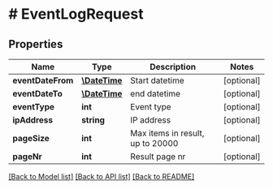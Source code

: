 # # EventLogRequest

## Properties

Name | Type | Description | Notes
------------ | ------------- | ------------- | -------------
**eventDateFrom** | [**\DateTime**](\DateTime.md) | Start datetime | [optional] 
**eventDateTo** | [**\DateTime**](\DateTime.md) | end datetime | [optional] 
**eventType** | **int** | Event type | [optional] 
**ipAddress** | **string** | IP address | [optional] 
**pageSize** | **int** | Max items in result, up to 20000 | [optional] 
**pageNr** | **int** | Result page nr | [optional] 

[[Back to Model list]](../../README.md#documentation-for-models) [[Back to API list]](../../README.md#documentation-for-api-endpoints) [[Back to README]](../../README.md)


